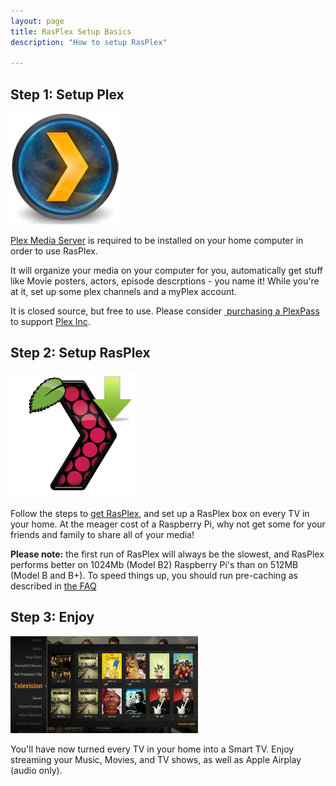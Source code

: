 ```yaml
---
layout: page
title: RasPlex Setup Basics
description: "How to setup RasPlex"

---
```


<div class="marketing">
  <div class="row-fluid">
    <div class="span4">
      <h2>Step 1: Setup Plex</h2>
      <a href="https://plex.tv" target="_blank"><img class="oslogo" src="/images/pms.png" alt="" /></a>
      <p><a href="https://plex.tv">Plex Media Server</a> is required to be installed on your home computer in order to use RasPlex.</p>
      <p>It will organize your media on your computer for you, automatically get stuff like Movie posters, actors, episode descrptions - you name it! While you're at it, set up some plex channels and a myPlex account. </p>
      <p>It is closed source, but free to use. Please consider <a href="https://plex.tv/subscription" target="_blank"> purchasing a PlexPass </a> to support <a href="https://plex.tv" target="_blank"> Plex Inc</a>.</p>
    </div>
    <div class="span4">
      <h2>Step 2: Setup RasPlex</h2>
      <a href="/get-started/rasplex-installers.html" target="_blank"><img class="oslogo" src="/images/getrasplex.png" alt="" /></a>
      <p>Follow the steps to <a href="/get-started/rasplex-installers.html">get RasPlex</a>, and set up a RasPlex box on every TV in your home. At the meager cost of a Raspberry Pi, why not get some for your friends and family to share all of your media!</p>
      <p><strong>Please note:</strong> the first run of RasPlex will always be the slowest, and RasPlex performs better on 1024Mb (Model B2) Raspberry Pi's than on 512MB (Model B and B+). To speed things up, you should run pre-caching as described in <a href="faq.html">the FAQ</a></p>
    </div>
    <div class="span4">
      <h2>Step 3: Enjoy</h2>
      <a href="http://www.youtube.com/watch?v=S-9USnW-aOc" target="_blank"><img class="oslogo" src="/images/plex-screen.png" alt="" /></a>
      <p>You'll have now turned every TV in your home into a Smart TV. Enjoy streaming your Music, Movies, and TV shows, as well as Apple Airplay (audio only).</p>
    </div>
  </div>
</div>
